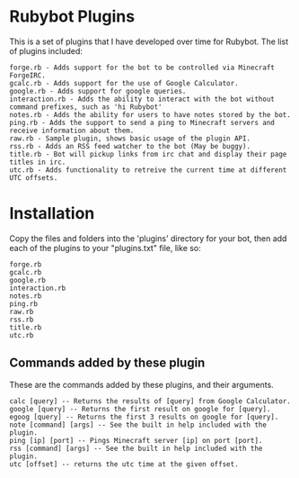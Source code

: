 # Rubybot Plugins

This is a set of plugins that I have developed over time for Rubybot. The list of plugins included:

	forge.rb - Adds support for the bot to be controlled via Minecraft ForgeIRC.
	gcalc.rb - Adds support for the use of Google Calculator.
	google.rb - Adds support for google queries.
	interaction.rb - Adds the ability to interact with the bot without command prefixes, such as 'hi Rubybot'
	notes.rb - Adds the ability for users to have notes stored by the bot.
	ping.rb - Adds the support to send a ping to Minecraft servers and receive information about them.
	raw.rb - Sample plugin, shows basic usage of the plugin API.
	rss.rb - Adds an RSS feed watcher to the bot (May be buggy).
	title.rb - Bot will pickup links from irc chat and display their page titles in irc.
	utc.rb - Adds functionality to retreive the current time at different UTC offsets.

# Installation

Copy the files and folders into the 'plugins' directory for your bot, then add each of the plugins to your "plugins.txt" file, like so:

	forge.rb
	gcalc.rb
	google.rb
	interaction.rb
	notes.rb
	ping.rb
	raw.rb
	rss.rb
	title.rb
	utc.rb

## Commands added by these plugin

These are the commands added by these plugins, and their arguments.

	calc [query] -- Returns the results of [query] from Google Calculator.
	google [query] -- Returns the first result on google for [query].
	egoog [query] -- Returns the first 3 results on google for [query].
	note [command] [args] -- See the built in help included with the plugin.
	ping [ip] [port] -- Pings Minecraft server [ip] on port [port].
	rss [command] [args] -- See the built in help included with the plugin.
	utc [offset] -- returns the utc time at the given offset. 
	